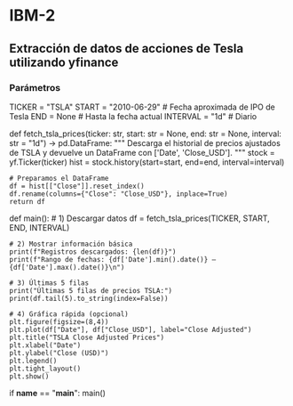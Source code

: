 # IBM-2

## Extracción de datos de acciones de Tesla utilizando yfinance

### Parámetros
TICKER   = "TSLA"
START    = "2010-06-29"   # Fecha aproximada de IPO de Tesla
END      = None           # Hasta la fecha actual
INTERVAL = "1d"           # Diario

def fetch_tsla_prices(ticker: str,
                      start: str = None,
                      end: str = None,
                      interval: str = "1d") -> pd.DataFrame:
    """
    Descarga el historial de precios ajustados de TSLA
    y devuelve un DataFrame con ['Date', 'Close_USD'].
    """
    stock = yf.Ticker(ticker)
    hist  = stock.history(start=start, end=end, interval=interval)

    # Preparamos el DataFrame
    df = hist[["Close"]].reset_index()
    df.rename(columns={"Close": "Close_USD"}, inplace=True)
    return df

def main():
    # 1) Descargar datos
    df = fetch_tsla_prices(TICKER, START, END, INTERVAL)

    # 2) Mostrar información básica
    print(f"Registros descargados: {len(df)}")
    print(f"Rango de fechas: {df['Date'].min().date()} – {df['Date'].max().date()}\n")

    # 3) Últimas 5 filas
    print("Últimas 5 filas de precios TSLA:")
    print(df.tail(5).to_string(index=False))

    # 4) Gráfica rápida (opcional)
    plt.figure(figsize=(8,4))
    plt.plot(df["Date"], df["Close_USD"], label="Close Adjusted")
    plt.title("TSLA Close Adjusted Prices")
    plt.xlabel("Date")
    plt.ylabel("Close (USD)")
    plt.legend()
    plt.tight_layout()
    plt.show()

if __name__ == "__main__":
    main()
